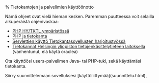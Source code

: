 % Tietokantojen ja palvelimien käyttöönotto
<!-- order: 1 -->

Nämä ohjeet ovat vielä hieman kesken. Paremman puutteessa voit selailla
alkuperäistä ohjenivaskaa:
  
* [PHP HY/TKTL ympäristössä](http://www.cs.helsinki.fi/u/laine/tikas/php_ohje.html)
* [PHP ja tietokanta](http://www.cs.helsinki.fi/u/ahslaaks/tsoha/tkanta.html)
* [Servlettien käyttö Tietokantasovellusten harjoitustyössä](http://www.cs.helsinki.fi/u/laine/tikas/material/servlet_ohje.html) 
* [Tietokannat Helsingin yliopiston tietojenkäsittelytieteen laitoksella](http://www.cs.helsinki.fi/u/laine/tikas/material/tietokannat.html) (vanhentunut, elä käytä oraclea)

Ota käyttöösi users-palvelimen Java- tai PHP-tuki, sekä käyttämäsi tietokanta.

<next>
Siirry suunnittelemaan sovelluksesi [käyttöliittymää](suunnittelu.html), 
</next>
